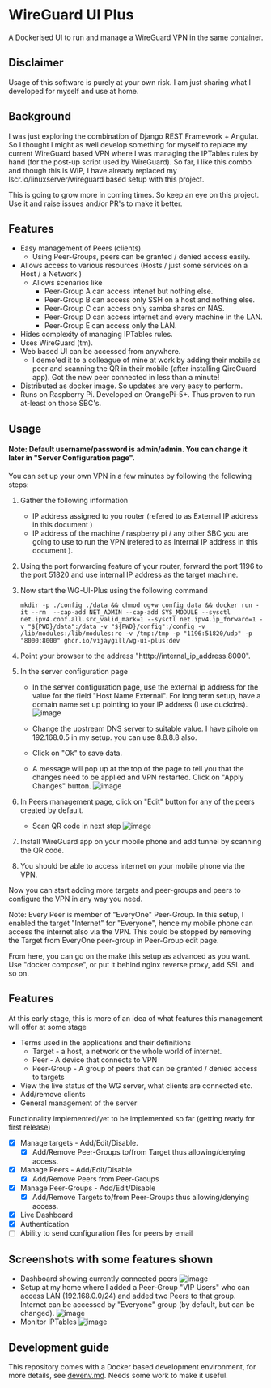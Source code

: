 # WireGuard UI Plus

A Dockerised UI to run and manage a WireGuard VPN in the same container.

## Disclaimer
Usage of this software is purely at your own risk. I am just sharing what I developed for myself and use at home.

## Background
I was just exploring the combination of Django REST Framework + Angular. So I thought I might as well develop something for myself to replace my current WireGuard based VPN where I was managing the IPTables rules by hand (for the post-up script used by WireGuard). So far, I like this combo and though this is WIP, I have already replaced my lscr.io/linuxserver/wireguard based setup with this project.

This is going to grow more in coming times. So keep an eye on this project. Use it and raise issues and/or PR's to make it better.

## Features
* Easy management of Peers (clients).
  * Using Peer-Groups, peers can be granted / denied access easily.
* Allows access to various resources (Hosts / just some services on a Host / a Network )
  * Allows scenarios like
    * Peer-Group A can access intenet but nothing else.
    * Peer-Group B can access only SSH on a host and nothing else.
    * Peer-Group C can access only samba shares on NAS.
    * Peer-Group D can access internet and every machine in the LAN.
    * Peer-Group E can access only the LAN.
* Hides complexity of managing IPTables rules.
* Uses WireGuard (tm).
* Web based UI can be accessed from anywhere.
  * I demo'ed it to a colleague of mine at work by adding their mobile as peer and scanning the QR in their mobile (after installing QireGuard app). Got the new peer connected in less than a minute!
* Distributed as docker image. So updates are very easy to perform. 
* Runs on Raspberry Pi. Developed on OrangePi-5+. Thus proven to run at-least on those SBC's.

## Usage
#### Note: Default username/password is admin/admin. You can change it later in "Server Configuration page".
You can set up your own VPN in a few minutes by following the following steps:
1. Gather the following information
   * IP address assigned to you router (refered to as External IP address in this document )
   * IP address of the machine / raspberry pi / any other SBC you are going to use to run the VPN (refered to as Internal IP address in this document ).
2. Using the port forwarding feature of your router, forward the port 1196 to the port 51820 and use internal IP address as the target machine.
3. Now start the WG-UI-Plus using the following command
   ```
   mkdir -p ./config ./data && chmod og+w config data && docker run -it --rm  --cap-add NET_ADMIN --cap-add SYS_MODULE --sysctl net.ipv4.conf.all.src_valid_mark=1 --sysctl net.ipv4.ip_forward=1 -v "${PWD}/data":/data -v "${PWD}/config":/config -v /lib/modules:/lib/modules:ro -v /tmp:/tmp -p "1196:51820/udp" -p "8000:8000" ghcr.io/vijaygill/wg-ui-plus:dev
   ```
4. Point your browser to the address "htttp://internal_ip_address:8000".
5. In the server configuration page
   * In the server configuration page, use the external ip address for the value for the field "Host Name External". For long term setup, have a domain name set up pointing to your IP address (I use duckdns).
   ![image](https://github.com/vijaygill/wg-ui-plus/assets/8999486/bfd8fe01-a9b9-4a27-b2ff-2d01f24e30f7)

   * Change the upstream DNS server to suitable value. I have pihole on 192.168.0.5 in my setup. you can use 8.8.8.8 also.
   * Click on "Ok" to save data.
   * A message will pop up at the top of the page to tell you that the changes need to be applied and VPN restarted.
     Click on "Apply Changes" button.
     ![image](https://github.com/vijaygill/wg-ui-plus/assets/8999486/60dbb860-2baf-4db9-ab6c-f0ada77e1e0f)

6. In Peers management page, click on "Edit" button for any of the peers created by default.
   * Scan QR code in next step
     ![image](https://github.com/vijaygill/wg-ui-plus/assets/8999486/2851ad9b-9bfa-4b61-9aa1-0dfbdaf9d855)

7. Install WireGuard app on your mobile phone and add tunnel by scanning the QR code.
8. You should be able to access internet on your mobile phone via the VPN.

Now you can start adding more targets and peer-groups and peers to configure the VPN in any way you need.

Note: Every Peer is member of "EveryOne" Peer-Group. In this setup, I enabled the target "Internet" for "Everyone", hence my mobile phone can access the internet also via the VPN. This could be stopped by removing the Target from EveryOne peer-group in Peer-Group edit page.

From here, you can go on the make this setup as advanced as you want. Use "docker compose", or put it behind nginx reverse proxy, add SSL and so on.

## Features

At this early stage, this is more of an idea of what features this management will offer at some stage
* Terms used in the applications and their definitions
  * Target - a host, a network or the whole world of internet.
  * Peer - A device that connects to VPN
  * Peer-Group - A group of peers that can be granted / denied access to targets 
* View the live status of the WG server, what clients are connected etc.
* Add/remove clients
* General management of the server

Functionality implemented/yet to be implemented so far (getting ready for first release)
- [x] Manage targets - Add/Edit/Disable.
  - [x] Add/Remove Peer-Groups to/from Target thus allowing/denying access.
- [x] Manage Peers - Add/Edit/Disable.
  - [x] Add/Remove Peers from Peer-Groups
- [x] Manage Peer-Groups - Add/Edit/Disable
  - [x] Add/Remove Targets to/from Peer-Groups thus allowing/denying access.
- [x] Live Dashboard
- [x] Authentication
- [ ] Ability to send configuration files for peers by email

## Screenshots with some features shown
* Dashboard showing currently connected peers
  ![image](https://github.com/vijaygill/wg-ui-plus/assets/8999486/537356fa-6f67-4286-9874-37beb699807c)
* Setup at my home where I added a Peer-Group "VIP Users" who can access LAN (192.168.0.0/24) and added two Peers to that group. Internet can be accessed by "Everyone" group (by default, but can be changed).
  ![image](https://github.com/vijaygill/wg-ui-plus/assets/8999486/3ce88394-83cc-44e6-ac89-a2b85f094cb6)
* Monitor IPTables
  ![image](https://github.com/vijaygill/wg-ui-plus/assets/8999486/c30c0a0a-aee4-464b-9e28-28719232e797)


## Development guide

This repository comes with a Docker based development environment, for more details, see [devenv.md](devenv.md). Needs some work to make it useful.
